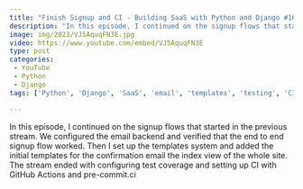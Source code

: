 ```yaml
---
title: "Finish Signup and CI - Building SaaS with Python and Django #162"
description: "In this episode, I continued on the signup flows that started in the previous stream. We configured the email backend and verified that the end to end signup flow worked. Then I set up the templates system and added the initial templates for the confirmation email the index view of the whole site. The stream ended with configuring test coverage and setting up CI with GitHub Actions and pre-commit.ci"
image: img/2023/VJ5AquqFN3E.jpg
video: https://www.youtube.com/embed/VJ5AquqFN3E
type: post
categories:
 - YouTube
 - Python
 - Django
tags: ['Python', 'Django', 'SaaS', 'email', 'templates', 'testing', 'CI']

---
```


In this episode, I continued on the signup flows that started in the previous stream. We configured the email backend and verified that the end to end signup flow worked. Then I set up the templates system and added the initial templates for the confirmation email the index view of the whole site. The stream ended with configuring test coverage and setting up CI with GitHub Actions and pre-commit.ci
